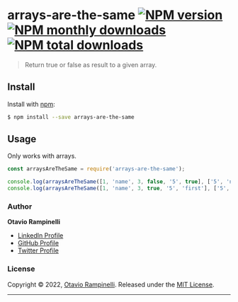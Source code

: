 # arrays-are-the-same [![NPM version](https://img.shields.io/npm/v/arrays-are-the-same.svg?style=flat)](https://www.npmjs.com/package/arrays-are-the-same) [![NPM monthly downloads](https://img.shields.io/npm/dm/arrays-are-the-same.svg?style=flat)](https://npmjs.org/package/arrays-are-the-same) [![NPM total downloads](https://img.shields.io/npm/dt/arrays-are-the-same.svg?style=flat)](https://npmjs.org/package/arrays-are-the-same)

> Return true or false as result to a given array.

## Install

Install with [npm](https://www.npmjs.com/):

```sh
$ npm install --save arrays-are-the-same
```

## Usage

Only works with arrays.

```js
const arraysAreTheSame = require('arrays-are-the-same');

console.log(arraysAreTheSame([1, 'name', 3, false, '5', true], ['5', 'name', 3, true, 1, false])); //=> true
console.log(arraysAreTheSame([1, 'name', 3, true, '5', 'first'], ['5', 'name', 3, true, 1, false])); //=> false

```

### Author

**Otavio Rampinelli**

* [LinkedIn Profile](https://linkedin.com/in/otarampinelli)
* [GitHub Profile](https://github.com/otarampinelli)
* [Twitter Profile](https://twitter.com/otarampinelli)

### License

Copyright © 2022, [Otavio Rampinelli](https://github.com/otarampinelli).
Released under the [MIT License](LICENSE).

***